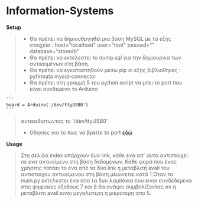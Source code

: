 # Information-Systems
**Setup**
> - Θα πρέπει να δημιουθργηθεί μια βάση MySQL με τα εξής στοιχεία :
>   host="localhost"
>   user="root"
>   passwd=""
>   database="storedb"
> - Θα πρέπει να εκτελεστεί το dump.sql για την δημιουργία των αντικειμένων στη βάση.
> - Θα πρέπει να εγκαταστηθούν μεσω pip οι εξης βιβλιοθηκες :
>   pyfirmata
>   mysql-connector
> - Θα πρέπει στη γραμμή 5 του python script να μπει το port που είναι συνδεμένο το Arduino

    ```
    board = Arduino('/dev/ttyUSB0')
    ```
>   αντικαθιστώντας το '/dev/ttyUSB0'
> - Οδηγίες για το πως να βρείτε το port [εδώ](https://www.swarthmore.edu/NatSci/echeeve1/Class/E02/Lab01/PortID.html)

**Usage**
>   Στη σελίδα index υπάρχουν δυο link, κάθε ενα απ' αυτά αντιστοιχεί σε ενα αντικείμενο στη     βάση δεδομένων. Κάθε φορά που ένας χρήστης πατάει το ένα από τα δύο link η μεταβλιτή         avail του αντιστοιχου αντικείμενου στη βάση μειώνεται κατά 1.Όταν το main.py εκτελεστει      ένα απο τα δυο λαμπάκια που ειναι συνδεδεμενα στις ψηφιακες εξοδους 7 και 8 θα ανάψει        συμβολίζοντας αν η μεταβλιτη avail ειναι μεγαλυτερη η μικροτερη απο 5.
